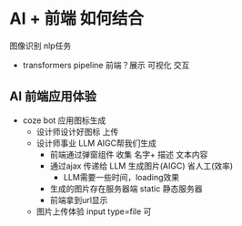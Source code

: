 # AI + 前端 如何结合
图像识别 nlp任务
- transformers
    pipeline
    前端？展示 可视化 交互

## AI 前端应用体验
- coze bot 应用图标生成
    - 设计师设计好图标 上传
    - 设计师事业 LLM AIGC帮我们生成
        - 前端通过弹窗组件 收集 名字+ 描述 文本内容
        - 通过ajax 传递给 LLM 生成图片(AIGC) 省人工(效率)
            - LLM需要一些时间，loading效果
        - 生成的图片存在服务器端 static 静态服务器
        - 前端拿到url显示 
    - 图片上传体验
        input type=file 可
















